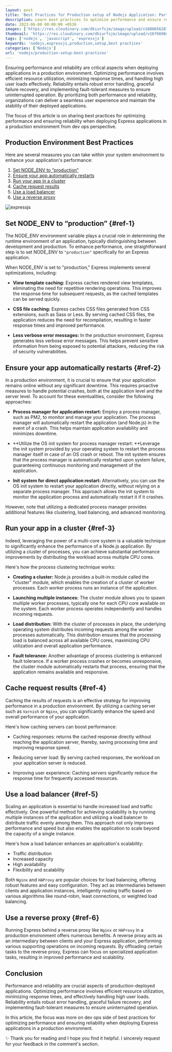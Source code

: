 ```yaml
---
layout: post
title: 'Best Practices for Production setup of Nodejs Application: Part I'
description: Learn best practices to optimize performance and ensure reliability for Express apps in production. Explore DevOps strategies to handle high loads and maintain stability.
date: 2023-06-08 00:00:00 +0530
images: ['https://res.cloudinary.com/dkiurfsjm/image/upload/v1686656287/expressjs_sgp464.jpg']
thumbnail: 'https://res.cloudinary.com/dkiurfsjm/image/upload/v1676698473/nodejs_dark_cjoudy.png'
tags: ['nodejs', 'javascript', 'expressjs']
keywords: 'nodejs,expressjs,production,setup,best practices'
categories: ['Nodejs']
url: 'nodejs/production-setup-best-practices'
---
```


Ensuring performance and reliability are critical aspects when deploying applications in a production environment. Optimizing performance involves efficient resource utilization, minimizing response times, and handling high user loads effectively. Reliability entails robust error handling, graceful failure recovery, and implementing fault-tolerant measures to ensure uninterrupted operation. By prioritizing both performance and reliability, organizations can deliver a seamless user experience and maintain the stability of their deployed applications.

The focus of this article is on sharing best practices for optimizing performance and ensuring reliability when deploying Express applications in a production environment from dev ops perspective.

## Production Environment Best Practices

Here are several measures you can take within your system environment to enhance your application's performance:

1. [Set NODE_ENV to “production”](#ref-1)
2. [Ensure your app automatically restarts](#ref-2)
3. [Run your app in a cluster](#ref-3)
4. [Cache request results](#ref-4)
5. [Use a load balancer](#ref-5)
6. [Use a reverse proxy](#ref-6)


![expressjs](https://res.cloudinary.com/dkiurfsjm/image/upload/v1686656287/expressjs_sgp464.jpg)

## Set NODE_ENV to “production” {#ref-1}

The NODE_ENV environment variable plays a crucial role in determining the runtime environment of an application, typically distinguishing between development and production. To enhance performance, one straightforward step is to set NODE\_ENV to `"production"` specifically for an Express application.

When NODE_ENV is set to "production," Express implements several optimizations, including:

- **View template caching:** Express caches rendered view templates, eliminating the need for repetitive rendering operations. This improves the response time for subsequent requests, as the cached templates can be served quickly.

- **CSS file caching:** Express caches CSS files generated from CSS extensions, such as Sass or Less. By serving cached CSS files, the application reduces the need for recompilation, resulting in faster response times and improved performance.

- **Less verbose error messages:** In the production environment, Express generates less verbose error messages. This helps prevent sensitive information from being exposed to potential attackers, reducing the risk of security vulnerabilities.


## Ensure your app automatically restarts {#ref-2}

In a production environment, it is crucial to ensure that your application remains online without any significant downtime. This requires proactive measures to handle potential crashes, both at the application level and the server level. To account for these eventualities, consider the following approaches:

- **Process manager for application restart:** Employ a process manager, such as PM2, to monitor and manage your application. The process manager will automatically restart the application (and Node.js) in the event of a crash. This helps maintain application availability and minimizes downtime.

- **Utilize the OS init system for process manager restart: **Leverage the init system provided by your operating system to restart the process manager itself in case of an OS crash or reboot. The init system ensures that the process manager is automatically restarted upon system failure, guaranteeing continuous monitoring and management of the application.

- **Init system for direct application restart:** Alternatively, you can use the OS init system to restart your application directly, without relying on a separate process manager. This approach allows the init system to monitor the application process and automatically restart it if it crashes. 

However, note that utilizing a dedicated process manager provides additional features like clustering, load balancing, and advanced monitoring.

## Run your app in a cluster {#ref-3}

Indeed, leveraging the power of a multi-core system is a valuable technique to significantly enhance the performance of a Node.js application. By utilizing a cluster of processes, you can achieve substantial performance improvements by distributing the workload across multiple CPU cores.

Here's how the process clustering technique works:

- **Creating a cluster:** Node.js provides a built-in module called the "cluster" module, which enables the creation of a cluster of worker processes. Each worker process runs an instance of the application.

- **Launching multiple instances:** The cluster module allows you to spawn multiple worker processes, typically one for each CPU core available on the system. Each worker process operates independently and handles incoming requests.

- **Load distribution:** With the cluster of processes in place, the underlying operating system distributes incoming requests among the worker processes automatically. This distribution ensures that the processing load is balanced across all available CPU cores, maximizing CPU utilization and overall application performance.

- **Fault tolerance:** Another advantage of process clustering is enhanced fault tolerance. If a worker process crashes or becomes unresponsive, the cluster module automatically restarts that process, ensuring that the application remains available and responsive.


## Cache request results {#ref-4}

Caching the results of requests is an effective strategy for improving performance in a production environment. By utilizing a caching server such as `Varnish` or `Nginx`, you can significantly enhance the speed and overall performance of your application.

Here's how caching servers can boost performance:

- Caching responses: returns the cached response directly without reaching the application server, thereby, saving processing time and improving response speed.

- Reducing server load: By serving cached responses, the workload on your application server is reduced.

- Improving user experience: Caching servers significantly reduce the response time for frequently accessed resources.


## Use a load balancer {#ref-5}

Scaling an application is essential to handle increased load and traffic effectively. One powerful method for achieving scalability is by running multiple instances of the application and utilizing a load balancer to distribute traffic evenly among them. This approach not only improves performance and speed but also enables the application to scale beyond the capacity of a single instance.

Here's how a load balancer enhances an application's scalability:

- Traffic distribution
- Increased capacity
- High availability
- Flexibility and scalability

Both `Nginx` and `HAProxy` are popular choices for load balancing, offering robust features and easy configuration. They act as intermediaries between clients and application instances, intelligently routing traffic based on various algorithms like round-robin, least connections, or weighted load balancing.

## Use a reverse proxy {#ref-6}

Running Express behind a reverse proxy like `Nginx` or `HAProxy` in a production environment offers numerous benefits. A reverse proxy acts as an intermediary between clients and your Express application, performing various supporting operations on incoming requests. By offloading certain tasks to the reverse proxy, Express can focus on specialized application tasks, resulting in improved performance and scalability.


## Conclusion


Performance and reliability are crucial aspects of production-deployed applications. Optimizing performance involves efficient resource utilization, minimizing response times, and effectively handling high user loads. Reliability entails robust error handling, graceful failure recovery, and implementing fault-tolerant measures to ensure uninterrupted operation. 

In this article, the focus was more on dev ops side of best practices for optimizing performance and ensuring reliability when deploying Express applications in a production environment.

✨ Thank you for reading and I hope you find it helpful. I sincerely request for your feedback in the comment's section.

